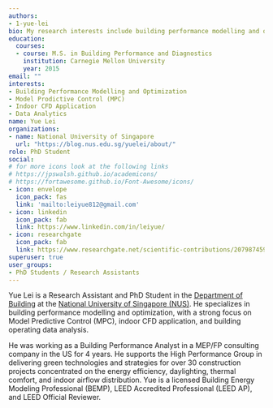 ```yaml
---
authors:
- 1-yue-lei
bio: My research interests include building performance modelling and optimization as well as data analytics.
education:
  courses:
  - course: M.S. in Building Performance and Diagnostics
    institution: Carnegie Mellon University
    year: 2015
email: ""
interests:
- Building Performance Modelling and Optimization
- Model Prodictive Control (MPC)
- Indoor CFD Application
- Data Analytics
name: Yue Lei
organizations:
- name: National University of Singapore
  url: "https://blog.nus.edu.sg/yuelei/about/"
role: PhD Student
social:
# for more icons look at the following links
# https://jpswalsh.github.io/academicons/
# https://fortawesome.github.io/Font-Awesome/icons/
- icon: envelope
  icon_pack: fas
  link: 'mailto:leiyue812@gmail.com'
- icon: linkedin
  icon_pack: fab
  link: https://www.linkedin.com/in/leiyue/
- icon: researchgate
  icon_pack: fab
  link: https://www.researchgate.net/scientific-contributions/2079874594_Yue_Lei
superuser: true
user_groups:
- PhD Students / Research Assistants
---
```


Yue Lei is a Research Assistant and PhD Student in the [Department of Building](http://www.bdg.nus.edu.sg) at the [National University of Singapore (NUS)](http://www.nus.edu.sg). He specializes in building performance modelling and optimization, with a strong focus on Model Predictive Control (MPC), indoor CFD application, and building operating data analysis.

He was working as a Building Performance Analyst in a MEP/FP consulting company in the US for 4 years. He supports the High Performance Group in delivering green technologies and strategies for over 30 construction projects concentrated on the energy efficiency, daylighting, thermal comfort, and indoor airflow distribution. Yue is a licensed Building Energy Modeling Professional (BEMP), LEED Accredited Professional (LEED AP), and LEED Official Reviewer.
